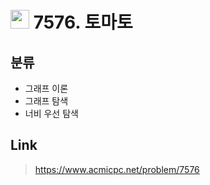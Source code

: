 # <img src="https://d2gd6pc034wcta.cloudfront.net/tier/11.svg" width="30"> 7576. 토마토

## 분류
* 그래프 이론
* 그래프 탐색
* 너비 우선 탐색

## Link
> https://www.acmicpc.net/problem/7576